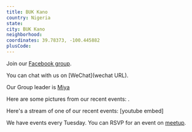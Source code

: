 ```yaml
---
title: BUK Kano
country: Nigeria
state: 
city: BUK Kano
neighborhood: 
coordinates: 39.78373, -100.445882
plusCode:
---
```

Join our [Facebook group](https://www.facebook.com/groups/free.code.camp.kano).

You can chat with us on [WeChat](wechat URL).

Our Group leader is [Miya](freecodecamp.org/miya)

Here are some pictures from our recent events:
![]().

Here's a stream of one of our recent events:
[youtube embed]

We have events every Tuesday. You can RSVP for an event on [meetup](meetupurl).
